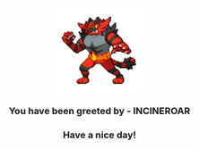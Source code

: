 <p align="center">
            <img src="https://raw.githubusercontent.com/PokeAPI/sprites/master/sprites/pokemon/727.png" width="150" height="150">
          </p>
          <h3 align="center">You have been greeted by - <b>INCINEROAR</b></h3>
          <h3 align="center">Have a nice day!</h3>
